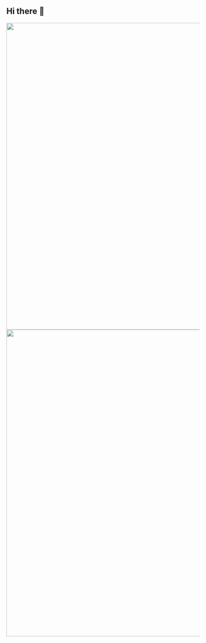 ## Hi there 👋
<img width="800" src="https://github-readme-activity-graph.vercel.app/graph?username={Benjamin15105}&theme=github-compact&hide_border=true&area=true" /><img width="800" src="https://github-readme-activity-graph.vercel.app/graph?username={Benjamin15105}&theme=github-compact&hide_border=true&area=true" />
<!--
**Benjamin15105/Benjamin15105** is a ✨ _special_ ✨ repository because its `README.md` (this file) appears on your GitHub profile.

Here are some ideas to get you started:

- 🔭 I’m currently working on ...
- 🌱 I’m currently learning ...
- 👯 I’m looking to collaborate on ...
- 🤔 I’m looking for help with ...
- 💬 Ask me about ...
- 📫 How to reach me: ...
- 😄 Pronouns: ...
- ⚡ Fun fact: ...
-->
